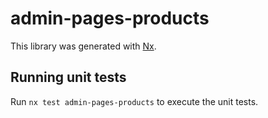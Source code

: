# admin-pages-products

This library was generated with [Nx](https://nx.dev).

## Running unit tests

Run `nx test admin-pages-products` to execute the unit tests.

